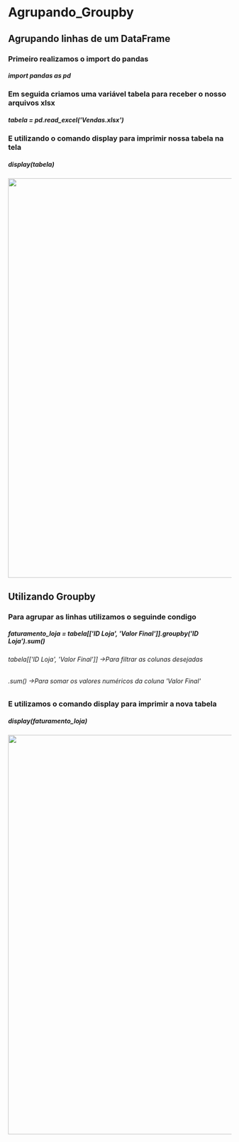 # Agrupando_Groupby
<h2>Agrupando linhas de um DataFrame</h2>

<h3>Primeiro realizamos o import do pandas</h3>
<h5><i>import pandas as pd</i></h5>
<h3>Em seguida criamos uma variável tabela para receber o nosso arquivos xlsx</h3>
<h5><i>tabela = pd.read_excel('Vendas.xlsx')</i></h5>
<h3>E utilizando o comando display para imprimir nossa tabela na tela</h3>
<h5><i>display(tabela)</i></h5>
<div align="center"><img src="https://user-images.githubusercontent.com/90981124/151082684-d7d6dcd5-4e70-4a6c-bbaa-5cb01dbf4bc9.png" width="900px" /></div>

<h2>Utilizando Groupby</h2>
<h3>Para agrupar as linhas utilizamos o seguinde condigo</h3>
<h5><i>faturamento_loja = tabela[['ID Loja', 'Valor Final']].groupby('ID Loja').sum()</i></h5>
<h6>tabela[['ID Loja', 'Valor Final']] ->Para filtrar as colunas desejadas</h6>
<h6>.sum() ->Para somar os valores numéricos da coluna 'Valor Final'</h6>
<h3>E utilizamos o comando display para imprimir a nova tabela</h3>
<h5><i>display(faturamento_loja)</i></h5>
<div align="center"><img src="https://user-images.githubusercontent.com/90981124/151082731-1a7ca296-6446-41bb-acec-08dce6e7b194.png" width="900px" /></div>
